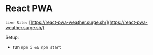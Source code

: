 # React PWA

`Live Site:` [https://react-pwa-weather.surge.sh/](https://react-pwa-weather.surge.sh/)

Setup:
- run ```npm i && npm start```
